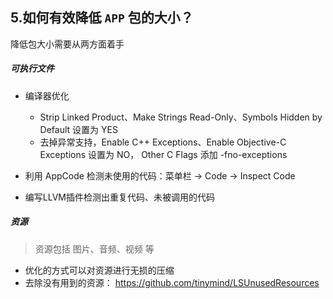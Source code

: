 ## 5.如何有效降低 `APP` 包的大小？

降低包大小需要从两方面着手

##### 可执行文件

* 编译器优化
    - Strip Linked Product、Make Strings Read-Only、Symbols Hidden by Default 设置为 YES
    - 去掉异常支持，Enable C++ Exceptions、Enable Objective-C Exceptions 设置为 NO， Other C Flags 添加 -fno-exceptions   
* 利用 AppCode 检测未使用的代码：菜单栏 -> Code -> Inspect Code

* 编写LLVM插件检测出重复代码、未被调用的代码




##### 资源

> 资源包括 图片、音频、视频 等

* 优化的方式可以对资源进行无损的压缩
* 去除没有用到的资源： https://github.com/tinymind/LSUnusedResources